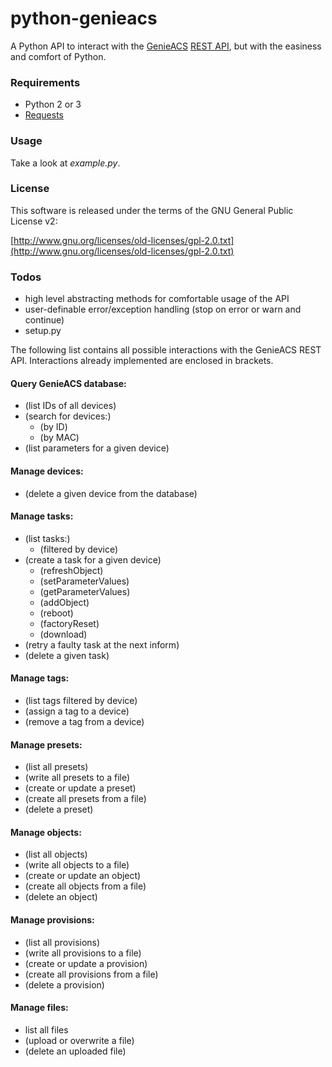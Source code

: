 # python-genieacs

A Python API to interact with the [GenieACS](https://github.com/zaidka/genieacs) [REST API](https://github.com/zaidka/genieacs/wiki/API-Reference), but with the easiness and comfort of Python.

### Requirements

* Python 2 or 3
* [Requests](http://python-requests.org/)

### Usage

Take a look at *example.py*.

### License

This software is released under the terms of the
GNU General Public License v2:

[http://www.gnu.org/licenses/old-licenses/gpl-2.0.txt](http://www.gnu.org/licenses/old-licenses/gpl-2.0.txt)

### Todos

* high level abstracting methods for comfortable usage of the API
* user-definable error/exception handling (stop on error or warn and continue)
* setup.py

The following list contains all possible interactions with the GenieACS REST API. Interactions already implemented are enclosed in brackets.

#### Query GenieACS database:

* (list IDs of all devices)
* (search for devices:)
  * (by ID)
  * (by MAC)
* (list parameters for a given device)

#### Manage devices:

* (delete a given device from the database)

#### Manage tasks:

* (list tasks:)
  * (filtered by device)
* (create a task for a given device)
  * (refreshObject)
  * (setParameterValues)
  * (getParameterValues)
  * (addObject)
  * (reboot)
  * (factoryReset)
  * (download)
* (retry a faulty task at the next inform)
* (delete a given task)

#### Manage tags:

* (list tags filtered by device)
* (assign a tag to a device)
* (remove a tag from a device)

#### Manage presets:

* (list all presets)
* (write all presets to a file)
* (create or update a preset)
* (create all presets from a file)
* (delete a preset)

#### Manage objects:

* (list all objects)
* (write all objects to a file)
* (create or update an object)
* (create all objects from a file)
* (delete an object)

#### Manage provisions:

* (list all provisions)
* (write all provisions to a file)
* (create or update a provision)
* (create all provisions from a file)
* (delete a provision)

#### Manage files:

* list all files
* (upload or overwrite a file)
* (delete an uploaded file)
